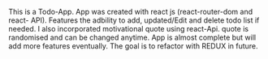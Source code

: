 This is a Todo-App.
App was created with react js (react-router-dom and react- API).
Features the adbility to add, updated/Edit and delete todo list if needed.
I also incorporated motivational quote using react-Api. quote is randomised and can be changed anytime.
App is almost complete but will add more features eventually.
The goal is to refactor with REDUX in future.
